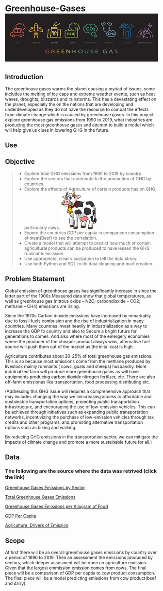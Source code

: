 # Greenhouse-Gases  ![GHG](/pics/GHG.png)
## Introduction
The greenhouse gases warms the planet causing a myriad of issues, some includes the  melting of  ice caps and extreme weather events, such as heat waves, droughts, blizzards and rainstorms.  This has a devastating effect on the planet, especially the on the nations that are developing and underdeveloped as they do not have the resource to combat the effects from climate change which is caused by greenhouse gases. In this project explore greenhouse gas emissions  from 1990 to 2019, what industries  are producing the most greenhouse gases and attempt to build a model which will help give us clues in lowering GHG in the future.  

## Use


## Objective 
> * Explore total GHG emissions from 1990 to 2019 by country.
> * Explore the sectors that contribute to the production of GHG by countries. 
> * Explore the effects of Agriculture of certain products has on GHG, particularly cows.![cow](/pics/Cow.png)
> * Expore the countries GDP per capita  in comparison consumption of meat(Beef) to see the correlation.
> * Create a model that will  attempt to predict how much of certain agricultural products can be produced to have lessen the GHG ruminants emission.
> * Use appropirate, clear visualzation to tell the data strory. 
> * Use both Python  and SQL to do data cleaning and mart creation.

## Problem Statement
Global emission of  greenhouse gases  has significantly increase in since the latter part of the 1900s.Measured data show that global temperatures, as well as greenhouse gas (nitrous oxide – N2O; carbondioxide – CO2; methane – CH4) emissions are rising. 

Since the 1970s Carbon dioxide emissions have increased by remarkably due to fossil fuels combusion and the rise of industrialization in many countries. Many countries invest heavily in industrialization as a way to increase the GDP fo country and also to Secure a bright future for generations to comes. And also where most of the emergery economies where the producer of the cheaper product always wins, alternative fuel source will push them out of the market as the inital cost is high. 

Agriculture contributes about  20-25% of total greenhouse gas emissions. This is so because most emissions come from the methane produced by livestock  mainly rumnants ( cows, goats and sheeps) husbandry. More indutrialzed farm will produce more greenhouse gases  as will have equipments producing carbon dioxide  nitrogen fertilzer, etc. There are also off-farm emissionas like transportation, food processing distributing etc. 

(Addressing this GHG issue will  requires a comprehensive approach that may  includes changing the way we loincreasing access to affordable and sustainable transportation options, promoting public transportation infrastructure, and encouraging the use of low-emission vehicles. This can be achieved through initiatives such as expanding public transportation networks, incentivizing the purchase of low-emission vehicles through tax credits and other programs, and promoting alternative transportation options such as biking and walking.

By reducing GHG emissions in the transportation sector, we can mitigate the impacts of climate change and promote a more sustainable future for all.)

## Data 
 ### The following are the source where the data was retrived (click the link)

[Greenhouse Gases Emissions by Sector](https://ourworldindata.org/grapher/ghg-emissions-by-sector).

[Total Greenhouse Gases Emissions](https://ourworldindata.org/grapher/total-ghg-emissions)

[Greenhouse Gases Emissions per Kilogram of Food](https://ourworldindata.org/grapher/ghg-per-kg-poore)

[GDP Per Capita](https://ourworldindata.org/grapher/gdp-per-capita-worldbank)

[Agriculture: Drivers of Emission](https://www.climatewatchdata.org/sectors/agriculture?emissionType=203&filter=#drivers-of-emissions)

## Scope 
At first there will be an overall greenhouse gases emissions by country  over a period of 1990 to 2019.  Then an  assessment the emissions produced by sectors, which  deeper  assesment will be done on agriculture emission. Given that the largest emmission emission comes from cows. The final piece will be a comparison of GDP  per captia to cow product consumption. The final piece will be a model predicting emissions from cow product(beef and dairy).

